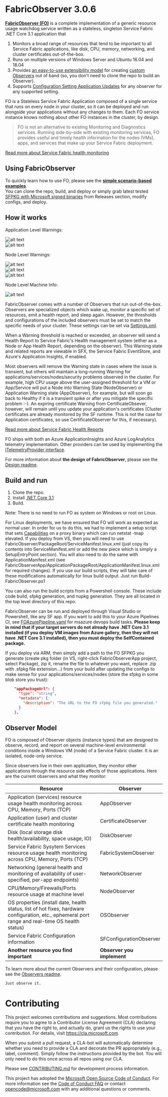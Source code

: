 # FabricObserver 3.0.6

[**FabricObserver (FO)**](https://github.com/microsoft/service-fabric-observer/releases) is a complete implementation of a generic resource usage watchdog service written as a stateless, singleton Service Fabric .NET Core 3.1 application that 
1. Monitors a broad range of resources that tend to be important to all Service Fabric applications, like disk, CPU, memory, networking, and cluster certificates out-of-the-box.
2. Runs on multiple versions of Windows Server and Ubuntu 16.04 and 18.04
3. Provides [an easy-to-use extensibility model](/Documentation/Plugins.md) for creating [custom Observers](/SampleObserverPlugin) out of band (so, you don't need to clone the repo to build an Observer).
4. Supports [Configuration Setting Application Updates](/Documentation/Using.md#parameterUpdates) for any observer for any supported setting. 

FO is a Stateless Service Fabric Application composed of a single service that runs on every node in your cluster, so it can be deployed and run alongside your applications without any changes to them. Each FO service instance knows nothing about other FO instances in the cluster, by design.  


> FO is not an alternative to existing Monitoring and Diagnostics services. Running side-by-side with existing monitoring services, FO provides useful and timely health information for the nodes (VMs), apps, and services that make up your Service Fabric deployment. 


[Read more about Service Fabric health monitoring](https://docs.microsoft.com/azure/service-fabric/service-fabric-health-introduction)

## Using FabricObserver  

To quickly learn how to use FO, please see the **[simple scenario-based examples](./Documentation/Using.md)**.  
You can clone the repo, build, and deploy or simply grab latest tested [SFPKG with Microsoft signed binaries](https://github.com/microsoft/service-fabric-observer/releases/latest) from Releases section, modify configs, and deploy.


## How it works 

Application Level Warnings: 

![alt text](/Documentation/Images/AppCpuWarnCluster.jpg "")  
![alt text](/Documentation/Images/AppDetailsWarning.jpg "")  

Node Level Warnings: 

![alt text](/Documentation/Images/Chaos3.jpg "")  
![alt text](/Documentation/Images/MultipleWarningsSFX.jpg "")  
![alt text](/Documentation/Images/MultipleWarningsOKClearSFX.jpg "")  

Node Level Machine Info:  

![alt text](/Documentation/Images/OSObsKBLinks.jpg "")  


FabricObserver comes with a number of Observers that run out-of-the-box. Observers are specialized objects which wake up, monitor a specific set of resources, emit a health report, and sleep again. However, the thresholds and configurations of the included observers must be set to match the specific needs of your cluster. These settings can be set via [Settings.xml](/FabricObserver/PackageRoot/Config/Settings.xml).

When a Warning threshold is reached or exceeded, an observer will send a Health Report to Service Fabric's Health management system (either as a Node or App Health Report, depending on the observer). This Warning state and related reports are viewable in SFX, the Service Fabric EventStore, and Azure's Application Insights, if enabled.

Most observers will remove the Warning state in cases where the issue is transient, but others will maintain a long-running Warning for applications/services/nodes/security problems observed in the cluster. For example, high CPU usage above the user-assigned threshold for a VM or App/Service will put a Node into Warning State (NodeObserver) or Application Warning state (AppObserver), for example, but will soon go back to Healthy if it is a transient spike or after you mitigate the specific problem :-). An expiring certificate Warning from CertificateObsever, however, will remain until you update your application's certificates (Cluster certificates are already monitored by the SF runtime. This is not the case for Application certificates, so use CertificateObserver for this, if necessary).

[Read more about Service Fabric Health Reports](https://docs.microsoft.com/azure/service-fabric/service-fabric-report-health)

FO ships with both an Azure ApplicationInsights and Azure LogAnalytics telemetry implementation. Other providers can be used by implementing the [ITelemetryProvider interface](/FabricObserver/Observers/Interfaces/ITelemetryProvider.cs). 

For more information about **the design of FabricObserver**, please see the [Design readme](./Documentation/Design.md). 

## Build and run  

1. Clone the repo.
2. Install [.NET Core 3.1](https://dotnet.microsoft.com/download/dotnet-core/3.1)
3. Build. 

Note: There is no need to run FO as system on Windows or root on Linux. 

For Linux deployments, we have ensured that FO will work as expected as normal user. In order for us to do this, we had to implement a setup script that sets [Capabilities](https://man7.org/linux/man-pages/man7/capabilities.7.html) on a proxy binary which can run netstat -tnap elevated. 
If you deploy from VS, then you will need to use FabricObserver/PackageRoot/ServiceManifest.linux.xml (just copy its contents into ServiceManifest.xml or add the new piece which is simply a SetupEntryPoint section). You 
will also need to do the same with ApplicationManifest.xml (see FabricObserverApp/ApplicationPackageRoot/ApplicationManifest.linux.xml for required changes). If you use our build scripts, they will take care of these modifications automatically for linux build output.
Just run Build-FabricObserver.ps1

You can also run the build scripts from a Powershell console. These include code build, sfpkg generation, and nupkg generation. They are all located in the top level directory of this repo.

FabricObserver can be run and deployed through Visual Studio or Powershell, like any SF app. If you want to add this to your Azure Pipelines CI, 
see [FOAzurePipeline.yaml](/FOAzurePipeline.yaml) for msazure devops build tasks. <strong>Please keep in mind that if your target servers do not already have
.NET Core 3.1 installed (if you deploy VM images from Azure gallery, then they will not have .NET Core 3.1 installed), then you must deploy the SelfContained package.</strong>

If you deploy via ARM, then simply add a path to the FO SFPKG you generate (create pkg folder (in VS, right-click FabricObserverApp project, select Package), zip it, rename the file to whatever you want, replace .zip with .sfpkg file extension...) from your build after updating
the configs to make sense for your applications/services/nodes (store the sfpkg in some blob store you trust): 

```JSON
    "appPackageUrl": {
      "type": "string",
      "metadata": {
        "description": "The URL to the FO sfpkg file you generated."
      }
    },
```  


## Observer Model

FO is composed of Observer objects (instance types) that are designed to observe, record, and report on several machine-level environmental conditions inside a Windows VM (node) of a Service Fabric cluster. It is an isolated, node-only service. 

Since observers live in their own application, they monitor other applications through the resource side effects of those applications. Here are the current observers and what they monitor:

| Resource | Observer |
| --- | --- |
| Application (services) resource usage health monitoring across CPU, Memory, Ports (TCP) | AppObserver |
| Application (user) and cluster certificate health monitoring | CertificateObserver |
| Disk (local storage disk health/availability, space usage, IO) | DiskObserver |
| Service Fabric Sysytem Services resource usage health monitoring across CPU, Memory, Ports (TCP) | FabricSystemObserver |
| Networking (general health and monitoring of availability of user-specified, per-app endpoints) | NetworkObserver |
| CPU/Memory/Firewalls/Ports resource usage at machine level | NodeObserver |
| OS properties (install date, health status, list of hot fixes, hardware configuration, etc., ephemeral port range and real-time OS health status) | OSObserver |
| Service Fabric Configuration information | SFConfigurationObserver |
| **Another resource you find important** | **Observer you implement** |

To learn more about the current Observers and their configuration, please see the [Observers readme](./Documentation/Observers.md).  
    
```
Just observe it.
```

# Contributing

This project welcomes contributions and suggestions.  Most contributions require you to agree to a Contributor License Agreement (CLA) declaring that you have the right to, and actually do, grant us the rights to use your contribution. For details, visit https://cla.microsoft.com.

When you submit a pull request, a CLA-bot will automatically determine whether you need to provide a CLA and decorate the PR appropriately (e.g., label, comment). Simply follow the instructions provided by the bot. You will only need to do this once across all repos using our CLA.  

Please see [CONTRIBUTING.md](CONTRIBUTING.md) for development process information.

This project has adopted the [Microsoft Open Source Code of Conduct](https://opensource.microsoft.com/codeofconduct/).
For more information see the [Code of Conduct FAQ](https://opensource.microsoft.com/codeofconduct/faq/) or
contact [opencode@microsoft.com](mailto:opencode@microsoft.com) with any additional questions or comments.
